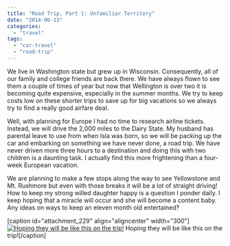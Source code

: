 ```yaml
---
title: "Road Trip, Part 1: Unfamiliar Territory"
date: "2014-06-13"
categories: 
  - "travel"
tags: 
  - "car-travel"
  - "road-trip"
---
```


We live in Washington state but grew up in Wisconsin. Consequently, all of our family and college friends are back there. We have always flown to see them a couple of times of year but now that Wellington is over two it is becoming quite expensive, especially in the summer months. We try to keep costs low on these shorter trips to save up for big vacations so we always try to find a really good airfare deal.

Well, with planning for Europe I had no time to research airline tickets. Instead, we will drive the 2,000 miles to the Dairy State. My husband has parental leave to use from when Isla was born, so we will be packing up the car and embarking on something we have never done, a road trip. We have never driven more three hours to a destination and doing this with two children is a daunting task. I actually find this more frightening than a four-week European vacation.

We are planning to make a few stops along the way to see Yellowstone and Mt. Rushmore but even with those breaks it will be a lot of straight driving! How to keep my strong willed daughter happy is a question I ponder daily. I keep hoping that a miracle will occur and she will become a content baby. Any ideas on ways to keep an eleven month old entertained?

\[caption id="attachment\_229" align="aligncenter" width="300"\][![Hoping they will be like this on the trip!](images/1969290_10100626229498064_2202836429078370054_n-168x300.jpg)](https://letkidstravel.com/wp-content/uploads/2014/06/1969290_10100626229498064_2202836429078370054_n.jpg) Hoping they will be like this on the trip!\[/caption\]
